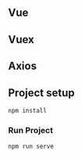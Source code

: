 ## Vue
## Vuex
## Axios


## Project setup
```
npm install
```

### Run Project 
```
npm run serve
```

